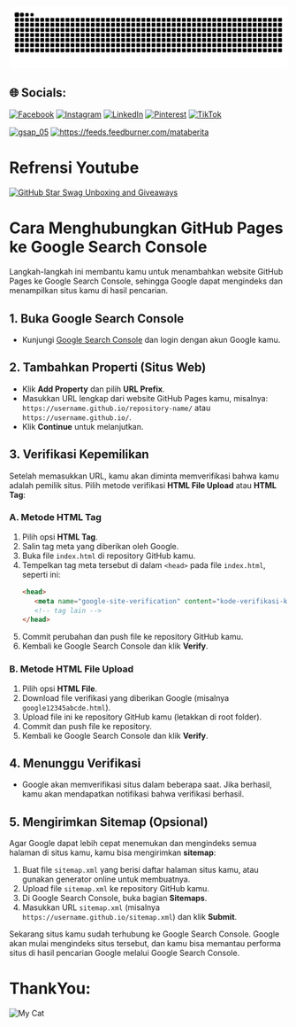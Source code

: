 ![snake_gif](https://github.com/Galangxyz/Galangxyz/blob/output/github-snake-dark.svg)

## 🌐 Socials:
[![Facebook](https://img.shields.io/badge/Facebook-%231877F2.svg?logo=Facebook&logoColor=white)](https://facebook.com/https://www.facebook.com/fathir.bimo.7?mibextid=ZbWKwL) [![Instagram](https://img.shields.io/badge/Instagram-%23E4405F.svg?logo=Instagram&logoColor=white)](https://instagram.com/https://www.instagram.com/galngfp) [![LinkedIn](https://img.shields.io/badge/LinkedIn-%230077B5.svg?logo=linkedin&logoColor=white)](https://linkedin.com/in/https://www.linkedin.com/in/galang-febriansyah-pratama-17035b32b) [![Pinterest](https://img.shields.io/badge/Pinterest-%23E60023.svg?logo=Pinterest&logoColor=white)](https://pinterest.com/https://pin.it/18iUlLoIs) [![TikTok](https://img.shields.io/badge/TikTok-%23000000.svg?logo=TikTok&logoColor=white)](https://tiktok.com/@https://www.tiktok.com/@lusaha.s1h?_t=8rFkSFC18Ku&_r=1) 

</h3>
<p align="left">
<a href="https://twitter.com/gsap_05" target="blank"><img align="center" src="https://raw.githubusercontent.com/rahuldkjain/github-profile-readme-generator/master/src/images/icons/Social/twitter.svg" alt="gsap_05" height="30" width="40" /></a>
<a href="/https://feeds.feedburner.com/mataberita" target="blank"><img align="center" src="https://raw.githubusercontent.com/rahuldkjain/github-profile-readme-generator/master/src/images/icons/Social/rss.svg" alt="https://feeds.feedburner.com/mataberita" height="30" width="40" /></a>
</p>

# Refrensi Youtube
<!-- BEGIN YOUTUBE-CARDS -->
[![GitHub Star Swag Unboxing and Giveaways](https://ytcards.demolab.com/?id=KhzpNlAa3-c&title=GitHub+Search+Operators+in+Minutes!&lang=en&timestamp=1696868769&background_color=%230d1117&title_color=%23ffffff&stats_color=%23dedede&max_title_lines=1&width=250&border_radius=5 "GitHub Search Operators in Minutes!")](https://www.youtube.com/watch?v=KhzpNlAa3-c)

<!-- END YOUTUBE-CARDS -->
# Cara Menghubungkan GitHub Pages ke Google Search Console

Langkah-langkah ini membantu kamu untuk menambahkan website GitHub Pages ke Google Search Console, sehingga Google dapat mengindeks dan menampilkan situs kamu di hasil pencarian.

## 1. Buka Google Search Console
   - Kunjungi [Google Search Console](https://search.google.com/search-console) dan login dengan akun Google kamu.

## 2. Tambahkan Properti (Situs Web)
   - Klik **Add Property** dan pilih **URL Prefix**.
   - Masukkan URL lengkap dari website GitHub Pages kamu, misalnya: `https://username.github.io/repository-name/` atau `https://username.github.io/`.
   - Klik **Continue** untuk melanjutkan.

## 3. Verifikasi Kepemilikan
   Setelah memasukkan URL, kamu akan diminta memverifikasi bahwa kamu adalah pemilik situs. Pilih metode verifikasi **HTML File Upload** atau **HTML Tag**:

   ### A. Metode HTML Tag
   1. Pilih opsi **HTML Tag**.
   2. Salin tag meta yang diberikan oleh Google.
   3. Buka file `index.html` di repository GitHub kamu.
   4. Tempelkan tag meta tersebut di dalam `<head>` pada file `index.html`, seperti ini:
      ```html
      <head>
         <meta name="google-site-verification" content="kode-verifikasi-kamu">
         <!-- tag lain -->
      </head>
      ```
   5. Commit perubahan dan push file ke repository GitHub kamu.
   6. Kembali ke Google Search Console dan klik **Verify**.

   ### B. Metode HTML File Upload
   1. Pilih opsi **HTML File**.
   2. Download file verifikasi yang diberikan Google (misalnya `google12345abcde.html`).
   3. Upload file ini ke repository GitHub kamu (letakkan di root folder).
   4. Commit dan push file ke repository.
   5. Kembali ke Google Search Console dan klik **Verify**.

## 4. Menunggu Verifikasi
   - Google akan memverifikasi situs dalam beberapa saat. Jika berhasil, kamu akan mendapatkan notifikasi bahwa verifikasi berhasil.

## 5. Mengirimkan Sitemap (Opsional)
   Agar Google dapat lebih cepat menemukan dan mengindeks semua halaman di situs kamu, kamu bisa mengirimkan **sitemap**:
   1. Buat file `sitemap.xml` yang berisi daftar halaman situs kamu, atau gunakan generator online untuk membuatnya.
   2. Upload file `sitemap.xml` ke repository GitHub kamu.
   3. Di Google Search Console, buka bagian **Sitemaps**.
   4. Masukkan URL `sitemap.xml` (misalnya `https://username.github.io/sitemap.xml`) dan klik **Submit**.

Sekarang situs kamu sudah terhubung ke Google Search Console. Google akan mulai mengindeks situs tersebut, dan kamu bisa memantau performa situs di hasil pencarian Google melalui Google Search Console.

# ThankYou:
![My Cat](https://myoctocat.com/assets/images/base-octocat.svg)
